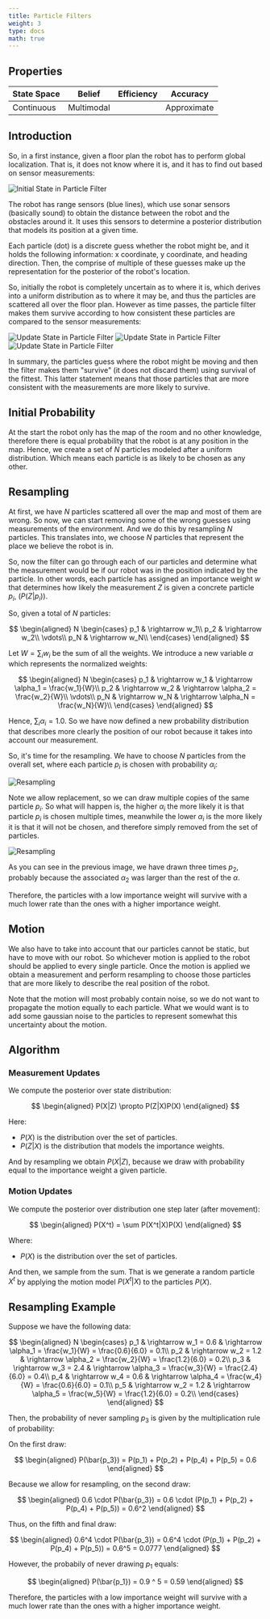 ```yaml
---
title: Particle Filters
weight: 3
type: docs
math: true
---
```


## Properties

| State Space | Belief     | Efficiency | Accuracy    |
| ----------- | ---------- | ---------- | ----------- |
| Continuous  | Multimodal |            | Approximate |

## Introduction

So, in a first instance, given a floor plan the robot has to perform global localization. That is, it does not know where it is, and it has to find out based on sensor measurements:

![Initial State in Particle Filter](assets/particle_filter_1.png)

The robot has range sensors (blue lines), which use sonar sensors (basically sound) to obtain the distance between the robot and the obstacles around it. It uses this sensors to determine a posterior distribution that models its position at a given time.

Each particle (dot) is a discrete guess whether the robot might be, and it holds the following information: x coordinate, y coordinate, and heading direction. Then, the comprise of multiple of these guesses make up the representation for the posterior of the robot's location.

So, initially the robot is completely uncertain as to where it is, which derives into a uniform distribution as to where it may be, and thus the particles are scattered all over the floor plan. However as time passes, the particle filter makes them survive according to how consistent these particles are compared to the sensor measurements:

![Update State in Particle Filter](assets/particle_filter_2.png)
![Update State in Particle Filter](assets/particle_filter_3.png)
![Update State in Particle Filter](assets/particle_filter_4.png)

In summary, the particles guess where the robot might be moving and then the filter makes them "survive" (it does not discard them) using survival of the fittest. This latter statement means that those particles that are more consistent with the measurements are more likely to survive.

## Initial Probability

At the start the robot only has the map of the room and no other knowledge, therefore there is equal probability that the robot is at any position in the map. Hence, we create a set of $N$ particles modeled after a uniform distribution. Which means each particle is as likely to be chosen as any other.

## Resampling

At first, we have $N$ particles scattered all over the map and most of them are wrong. So now, we can start removing some of the wrong guesses using measurements of the environment. And we do this by resampling $N$ particles. This translates into, we choose $N$ particles that represent the place we believe the robot is in.

So, now the filter can go through each of our particles and determine what the measurement would be if our robot was in the position indicated by the particle. In other words, each particle has assigned an importance weight $w$ that determines how likely the measurement $Z$ is given a concrete particle $p_i$, ($P(Z|p_i)$).

So, given a total of $N$ particles:

$$
\begin{aligned}
N
\begin{cases}
p_1 & \rightarrow w_1\\
p_2 & \rightarrow w_2\\
\vdots\\
p_N & \rightarrow w_N\\
\end{cases}
\end{aligned}
$$

Let $W = \sum_i w_i$ be the sum of all the weights. We introduce a new variable $\alpha$ which represents the normalized weights:

$$
\begin{aligned}
N
\begin{cases}
p_1 & \rightarrow w_1 & \rightarrow \alpha_1 = \frac{w_1}{W}\\
p_2 & \rightarrow w_2 & \rightarrow \alpha_2 = \frac{w_2}{W}\\
\vdots\\
p_N & \rightarrow w_N & \rightarrow \alpha_N = \frac{w_N}{W}\\
\end{cases}
\end{aligned}
$$

Hence, $\sum_i \alpha_i = 1.0$. So we have now defined a new probability distribution that describes more clearly the position of our robot because it takes into account our measurement.

So, it's time for the resampling. We have to choose $N$ particles from the overall set, where each particle $p_i$ is chosen with probability $\alpha_i$:

![Resampling](assets/resampling_1.png)

Note we allow replacement, so we can draw multiple copies of the same particle $p_i$. So what will happen is, the higher $\alpha_i$ the more likely it is that particle $p_i$ is chosen multiple times, meanwhile the lower $\alpha_i$ is the more likely it is that it will not be chosen, and therefore simply removed from the set of particles.

![Resampling](assets/resampling_2.png)

As you can see in the previous image, we have drawn three times $p_2$, probably because the associated $\alpha_2$ was larger than the rest of the $\alpha$.

Therefore, the particles with a low importance weight will survive with a much lower rate than the ones with a higher importance weight.

## Motion

We also have to take into account that our particles cannot be static, but have to move with our robot. So whichever motion is applied to the robot should be applied to every single particle. Once the motion is applied we obtain a measurement and perform resampling to choose those particles that are more likely to describe the real position of the robot.

Note that the motion will most probably contain noise, so we do not want to propagate the motion equally to each particle. What we would want is to add some gaussian noise to the particles to represent somewhat this uncertainty about the motion.

## Algorithm

### Measurement Updates

We compute the posterior over state distribution:

$$
\begin{aligned}
P(X|Z) \propto P(Z|X)P(X)
\end{aligned}
$$

Here:

- $P(X)$ is the distribution over the set of particles.
- $P(Z|X)$ is the distribution that models the importance weights.

And by resampling we obtain $P(X|Z)$, because we draw with probability equal to the importance weight a given particle.

### Motion Updates

We compute the posterior over distribution one step later (after movement):

$$
\begin{aligned}
P(X^t) = \sum P(X^t|X)P(X)
\end{aligned}
$$

Where:

- $P(X)$ is the distribution over the set of particles.

And then, we sample from the sum. That is we generate a random particle $X^t$ by applying the motion model $P(X^t|X)$ to the particles $P(X)$.

## Resampling Example

Suppose we have the following data:

$$
\begin{aligned}
N
\begin{cases}
p_1 & \rightarrow w_1 = 0.6 & \rightarrow \alpha_1 = \frac{w_1}{W} = \frac{0.6}{6.0} = 0.1\\
p_2 & \rightarrow w_2 = 1.2 & \rightarrow \alpha_2 = \frac{w_2}{W} = \frac{1.2}{6.0} = 0.2\\
p_3 & \rightarrow w_3 = 2.4 & \rightarrow \alpha_3 = \frac{w_3}{W} = \frac{2.4}{6.0} = 0.4\\
p_4 & \rightarrow w_4 = 0.6 & \rightarrow \alpha_4 = \frac{w_4}{W} = \frac{0.6}{6.0} = 0.1\\
p_5 & \rightarrow w_2 = 1.2 & \rightarrow \alpha_5 = \frac{w_5}{W} = \frac{1.2}{6.0} = 0.2\\
\end{cases}
\end{aligned}
$$

Then, the probability of never sampling $p_3$ is given by the multiplication rule of probability:

On the first draw:

$$
\begin{aligned}
P(\bar{p_3}) = P(p_1) + P(p_2) + P(p_4) + P(p_5) = 0.6
\end{aligned}
$$

Because we allow for resampling, on the second draw:

$$
\begin{aligned}
0.6 \cdot P(\bar{p_3}) = 0.6 \cdot (P(p_1) + P(p_2) + P(p_4) + P(p_5)) = 0.6^2
\end{aligned}
$$

Thus, on the fifth and final draw:

$$
\begin{aligned}
0.6^4 \cdot P(\bar{p_3}) = 0.6^4 \cdot (P(p_1) + P(p_2) + P(p_4) + P(p_5)) = 0.6^5 = 0.0777
\end{aligned}
$$

However, the probabily of never drawing $p_1$ equals:

$$
\begin{aligned}
P(\bar{p_1}) = 0.9 ^ 5 = 0.59
\end{aligned}
$$

Therefore, the particles with a low importance weight will survive with a much lower rate than the ones with a higher importance weight.
